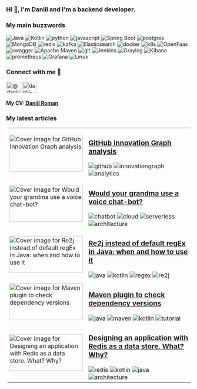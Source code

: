 ### Hi 👋, I'm Daniil and I'm a backend developer.

### My main buzzwords
![Java](https://img.shields.io/static/v1?style=for-the-badge&message=Java&color=007396&logo=Java&logoColor=FFFFFF&label=)
![Kotlin](https://img.shields.io/static/v1?style=for-the-badge&message=Kotlin&color=7F52FF&logo=Kotlin&logoColor=FFFFFF&label=)
![python](https://img.shields.io/badge/python%20-%2314354C.svg?&style=for-the-badge&logo=python&logoColor=white) 
![javascript](https://img.shields.io/badge/javascript%20-%23323330.svg?&style=for-the-badge&logo=javascript&logoColor=%23F7DF1E) 
![Spring Boot](https://img.shields.io/static/v1?style=for-the-badge&message=Spring+Boot&color=6DB33F&logo=Spring+Boot&logoColor=FFFFFF&label=)
![postgres](https://img.shields.io/badge/postgres-%23316192.svg?&style=for-the-badge&logo=postgresql&logoColor=white) 
![MongoDB](https://img.shields.io/static/v1?style=for-the-badge&message=MongoDB&color=47A248&logo=MongoDB&logoColor=FFFFFF&label=)
![redis](https://img.shields.io/badge/redis%20-%23CC0000.svg?&style=for-the-badge&logo=redis&logoColor=white) 
![kafka](https://img.shields.io/badge/kafka%20-%23000000.svg?&style=for-the-badge&logo=apache%20kafka&logoColor=white) 
![Elasticsearch](https://img.shields.io/static/v1?style=for-the-badge&message=Elasticsearch&color=005571&logo=Elasticsearch&logoColor=FFFFFF&label=)
![docker](https://img.shields.io/badge/docker-%232496ED.svg?&style=for-the-badge&logo=docker&logoColor=white) 
![k8s](https://img.shields.io/badge/kubernetes%20-%23326ce5.svg?&style=for-the-badge&logo=kubernetes&logoColor=white) 
![OpenFaas](https://img.shields.io/badge/openfaas%20-%23326ce5.svg?&style=for-the-badge&logo=openfaas&logoColor=white) 
![swagger](https://img.shields.io/badge/swagger-%2385EA2D.svg?&style=for-the-badge&logo=swagger&logoColor=black) 
![Apache Maven](https://img.shields.io/static/v1?style=for-the-badge&message=Apache+Maven&color=C71A36&logo=Apache+Maven&logoColor=FFFFFF&label=)
![git](https://img.shields.io/badge/git%20-%23F05033.svg?&style=for-the-badge&logo=git&logoColor=white) 
![Jenkins](https://img.shields.io/static/v1?style=for-the-badge&message=Jenkins&color=D24939&logo=Jenkins&logoColor=FFFFFF&label=)
![Graylog](https://img.shields.io/static/v1?style=for-the-badge&message=Graylog&color=FF3633&logo=Graylog&logoColor=FFFFFF&label=)
![Kibana](https://img.shields.io/static/v1?style=for-the-badge&message=Kibana&color=AE4CCF&logo=Kibana&logoColor=FFFFFF&label=)
![prometheus](https://img.shields.io/badge/prometheus%20-%23E6522C.svg?&style=for-the-badge&logo=prometheus&logoColor=white) 
![Grafana](https://img.shields.io/static/v1?style=for-the-badge&message=Grafana&color=F46800&logo=Grafana&logoColor=FFFFFF&label=)
![Linux](https://img.shields.io/static/v1?style=for-the-badge&message=Linux&color=222222&logo=Linux&logoColor=FCC624&label=)

### Connect with me 🔗
<p align="left">
  <a href="https://dev.to/daniilroman" target="blank"><img align="center" src="https://raw.githubusercontent.com/rahuldkjain/github-profile-readme-generator/master/src/images/icons/Social/devto.svg" alt="@daniilroman" height="30" width="40" /></a>
  <a href="https://linkedin.com/in/daniil-roman" target="blank"><img align="center" src="https://raw.githubusercontent.com/rahuldkjain/github-profile-readme-generator/master/src/images/icons/Social/linked-in-alt.svg" alt="daniil-roman" height="30" width="40" /></a>
</p>

#### My CV: [Daniil Roman](https://docs.google.com/document/d/1oYvAFRyBdb5ul0jLJwk9x_P9XnV3EFJLth1_nWNrUPE/edit?usp=sharing)

### My latest articles

[//]: # (<style>)
[//]: # (.container {)
[//]: # (display: flex;)
[//]: # (})
[//]: # (.item {)
[//]: # (color: black; )
[//]: # (font-size: 16px; )
[//]: # (background-color: antiquewhite; )
[//]: # (padding: 1px 4px; )
[//]: # (border-radius: 5px; )
[//]: # (margin-right: 5px;)
[//]: # (})
[//]: # (</style>)

<!-- latest articles start -->
<table style="border-radius: 5px">
    <tr>
        <td>
            <img alt="Cover image for GitHub Innovation Graph analysis" class="crayons-article__cover__image" height="100" src="https://media.dev.to/cdn-cgi/image/width=1000,height=420,fit=cover,gravity=auto,format=auto/https%3A%2F%2Fdev-to-uploads.s3.amazonaws.com%2Fuploads%2Farticles%2F80poj8my1dmkyjjwcaj9.jpeg" style="aspect-ratio: auto 1000 / 420;" width="200"/>
        </td>
        <td>
            <h3><a href="https://dev.to/daniilroman/github-innovation-graph-analysis-27m3">GitHub Innovation Graph analysis</a></h3>
            <div class="container"><img src="https://img.shields.io/static/v1?style=for-the-badge&message=github&color=772420&logo=github&logoColor=FFFFFF&label=" alt="github"> <img src="https://img.shields.io/static/v1?style=for-the-badge&message=innovationgraph&color=774787&logo=innovationgraph&logoColor=FFFFFF&label=" alt="innovationgraph"> <img src="https://img.shields.io/static/v1?style=for-the-badge&message=analytics&color=776698&logo=analytics&logoColor=FFFFFF&label=" alt="analytics"></div>
        </td>
    </tr>
    <tr>
        <td>
            <img alt="Cover image for Would your grandma use a voice chat-bot?" class="crayons-article__cover__image" height="100" src="https://media.dev.to/cdn-cgi/image/width=1000,height=420,fit=cover,gravity=auto,format=auto/https%3A%2F%2Fdev-to-uploads.s3.amazonaws.com%2Fuploads%2Farticles%2Fmr7krc81njbxklmm2qqh.png" style="aspect-ratio: auto 1000 / 420;" width="200"/>
        </td>
        <td>
            <h3><a href="https://dev.to/daniilroman/would-your-grandma-use-a-voice-chat-bot-hca">Would your grandma use a voice chat-bot?</a></h3>
            <div class="container"><img src="https://img.shields.io/static/v1?style=for-the-badge&message=chatbot&color=774467&logo=chatbot&logoColor=FFFFFF&label=" alt="chatbot"> <img src="https://img.shields.io/static/v1?style=for-the-badge&message=cloud&color=771456&logo=cloud&logoColor=FFFFFF&label=" alt="cloud"> <img src="https://img.shields.io/static/v1?style=for-the-badge&message=serverless&color=775130&logo=serverless&logoColor=FFFFFF&label=" alt="serverless"> <img src="https://img.shields.io/static/v1?style=for-the-badge&message=architecture&color=774894&logo=architecture&logoColor=FFFFFF&label=" alt="architecture"></div>
        </td>
    </tr>
    <tr>
        <td>
            <img alt="Cover image for Re2j instead of default regEx in Java: when and how to use it" class="crayons-article__cover__image" height="100" src="https://media.dev.to/cdn-cgi/image/width=1000,height=420,fit=cover,gravity=auto,format=auto/https%3A%2F%2Fdev-to-uploads.s3.amazonaws.com%2Fuploads%2Farticles%2F47kggas795bhvlqlwdhf.jpg" style="aspect-ratio: auto 1000 / 420;" width="200"/>
        </td>
        <td>
            <h3><a href="https://dev.to/daniilroman/re2j-instead-of-default-regex-in-java-when-and-how-to-use-it-5bgn">Re2j instead of default regEx in Java: when and how to use it</a></h3>
            <div class="container"><img src="https://img.shields.io/static/v1?style=for-the-badge&message=java&color=772160&logo=java&logoColor=FFFFFF&label=" alt="java"> <img src="https://img.shields.io/static/v1?style=for-the-badge&message=kotlin&color=779817&logo=kotlin&logoColor=FFFFFF&label=" alt="kotlin"> <img src="https://img.shields.io/static/v1?style=for-the-badge&message=regex&color=772666&logo=regex&logoColor=FFFFFF&label=" alt="regex"> <img src="https://img.shields.io/static/v1?style=for-the-badge&message=re2j&color=777597&logo=re2j&logoColor=FFFFFF&label=" alt="re2j"></div>
        </td>
    </tr>
    <tr>
        <td>
            <img alt="Cover image for Maven plugin to check dependency versions" class="crayons-article__cover__image" height="100" src="https://media.dev.to/cdn-cgi/image/width=1000,height=420,fit=cover,gravity=auto,format=auto/https%3A%2F%2Fdev-to-uploads.s3.amazonaws.com%2Fuploads%2Farticles%2F72ebr606rvtzub81ozqw.jpg" style="aspect-ratio: auto 1000 / 420;" width="200"/>
        </td>
        <td>
            <h3><a href="https://dev.to/daniilroman/maven-plugin-to-check-dependencies-versions-318m">Maven plugin to check dependency versions</a></h3>
            <div class="container"><img src="https://img.shields.io/static/v1?style=for-the-badge&message=java&color=775538&logo=java&logoColor=FFFFFF&label=" alt="java"> <img src="https://img.shields.io/static/v1?style=for-the-badge&message=maven&color=776091&logo=maven&logoColor=FFFFFF&label=" alt="maven"> <img src="https://img.shields.io/static/v1?style=for-the-badge&message=kotlin&color=776148&logo=kotlin&logoColor=FFFFFF&label=" alt="kotlin"> <img src="https://img.shields.io/static/v1?style=for-the-badge&message=tutorial&color=775020&logo=tutorial&logoColor=FFFFFF&label=" alt="tutorial"></div>
        </td>
    </tr>
    <tr>
        <td>
            <img alt="Cover image for Designing an application with Redis as a data store. What? Why?" class="crayons-article__cover__image" height="100" src="https://media.dev.to/cdn-cgi/image/width=1000,height=420,fit=cover,gravity=auto,format=auto/https%3A%2F%2Fdev-to-uploads.s3.amazonaws.com%2Fuploads%2Farticles%2Fh4gn35c6zrrh0ktk9g7y.png" style="aspect-ratio: auto 1000 / 420;" width="200"/>
        </td>
        <td>
            <h3><a href="https://dev.to/daniilroman/designing-an-application-with-redis-as-a-data-store-what-why-57e3">Designing an application with Redis as a data store. What? Why?</a></h3>
            <div class="container"><img src="https://img.shields.io/static/v1?style=for-the-badge&message=redis&color=773727&logo=redis&logoColor=FFFFFF&label=" alt="redis"> <img src="https://img.shields.io/static/v1?style=for-the-badge&message=kotlin&color=776444&logo=kotlin&logoColor=FFFFFF&label=" alt="kotlin"> <img src="https://img.shields.io/static/v1?style=for-the-badge&message=java&color=774267&logo=java&logoColor=FFFFFF&label=" alt="java"> <img src="https://img.shields.io/static/v1?style=for-the-badge&message=architecture&color=772771&logo=architecture&logoColor=FFFFFF&label=" alt="architecture"></div>
        </td>
    </tr>
</table>
<!-- latest articles end -->
